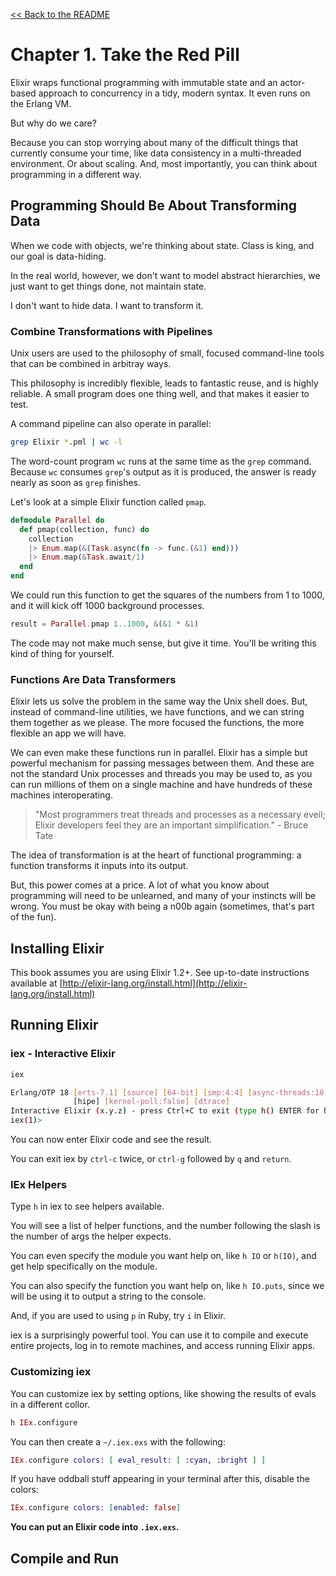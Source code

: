[&lt;&lt; Back to the README](README.md)

# Chapter 1. Take the Red Pill

Elixir wraps functional programming with immutable state and an actor-based
approach to concurrency in a tidy, modern syntax. It even runs on the Erlang VM.

But why do we care?

Because you can stop worrying about many of the difficult things that currently
consume your time, like data consistency in a multi-threaded environment. Or
about scaling. And, most importantly, you can think about programming in a
different way.

## Programming Should Be About Transforming Data

When we code with objects, we're thinking about state. Class is king, and
our goal is data-hiding.

In the real world, however, we don't want to model abstract hierarchies, we just
want to get things done, not maintain state.

I don't want to hide data. I want to transform it.

### Combine Transformations with Pipelines

Unix users are used to the philosophy of small, focused command-line tools that
can be combined in arbitray ways.

This philosophy is incredibly flexible, leads to fantastic reuse, and is
highly reliable. A small program does one thing well, and that makes it easier
to test.

A command pipeline can also operate in parallel:

```sh
grep Elixir *.pml | wc -l
```

The word-count program `wc` runs at the same time as the `grep` command. Because
`wc` consumes `grep`'s output as it is produced, the answer is ready nearly as
soon as `grep` finishes.

Let's look at a simple Elixir function called `pmap`.

```elixir
defmodule Parallel do
  def pmap(collection, func) do
    collection
    |> Enum.map(&(Task.async(fn -> func.(&1) end)))
    |> Enum.map(&Task.await/1)
  end
end
```

We could run this function to get the squares of the numbers from 1 to 1000,
and it will kick off 1000 background processes.

```elixir
result = Parallel.pmap 1..1000, &(&1 * &1)
```

The code may not make much sense, but give it time. You'll be writing this kind
of thing for yourself.

### Functions Are Data Transformers

Elixir lets us solve the problem in the same way the Unix shell does. But,
instead of command-line utilities, we have functions, and we can string them
together as we please. The more focused the functions, the more flexible an
app we will have.

We can even make these functions run in parallel. Elixir has a simple but
powerful mechanism for passing messages between them. And these are not the
standard Unix processes and threads you may be used to, as you can run millions
of them on a single machine and have hundreds of these machines interoperating.

> "Most programmers treat threads and processes as a necessary eveil; Elixir
   developers feel they are an important simplification." - Bruce Tate

The idea of transformation is at the heart of functional programming: a function
transforms it inputs into its output.

But, this power comes at a price. A lot of what you know about programming will
need to be unlearned, and many of your instincts will be wrong. You must be okay
with being a n00b again (sometimes, that's part of the fun).

## Installing Elixir

This book assumes you are using Elixir 1.2+. See up-to-date instructions
available at [http://elixir-lang.org/install.html](http://elixir-lang.org/install.html)

## Running Elixir

### iex - Interactive Elixir

```sh
iex

Erlang/OTP 18 [erts-7.1] [source] [64-bit] [smp:4:4] [async-threads:10]
              [hipe] [kernel-poll:false] [dtrace]
Interactive Elixir (x.y.z) - press Ctrl+C to exit (type h() ENTER for help)
iex(1)>
```

You can now enter Elixir code and see the result.

You can exit iex by `ctrl-c` twice, or `ctrl-g` followed by `q` and `return`.

### IEx Helpers

Type `h` in iex to see helpers available.

You will see a list of helper functions, and the number following the slash is
the number of args the helper expects.

You can even specify the module you want help on, like `h IO` or `h(IO)`, and
get help specifically on the module.

You can also specify the function you want help on, like `h IO.puts`, since we
will be using it to output a string to the console.

And, if you are used to using `p` in Ruby, try `i` in Elixir.

iex is a surprisingly powerful tool. You can use it to compile and execute
entire projects, log in to remote machines, and access running Elixir apps.

### Customizing iex

You can customize iex by setting options, like showing the results of evals
in a different collor.

```elixir
h IEx.configure
```

You can then create a `~/.iex.exs` with the following:

```elixir
IEx.configure colors: [ eval_result: [ :cyan, :bright ] ] 
```

If you have oddball stuff appearing in your terminal after this, disable the
colors:

```elixir
IEx.configure colors: [enabled: false]
```

**You can put an Elixir code into `.iex.exs`.**

## Compile and Run
